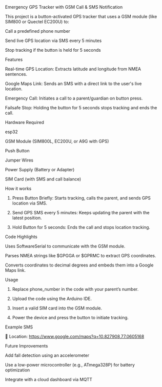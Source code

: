 
Emergency GPS Tracker with GSM Call & SMS Notification

This project is a button-activated GPS tracker that uses a GSM module (like SIM800 or Quectel EC200U) to:

Call a predefined phone number

Send live GPS location via SMS every 5 minutes

Stop tracking if the button is held for 5 seconds


Features

Real-time GPS Location: Extracts latitude and longitude from NMEA sentences.

Google Maps Link: Sends an SMS with a direct link to the user's live location.

Emergency Call: Initiates a call to a parent/guardian on button press.

Failsafe Stop: Holding the button for 5 seconds stops tracking and ends the call.


Hardware Required

esp32

GSM Module (SIM800L, EC200U, or A9G with GPS)

Push Button

Jumper Wires

Power Supply (Battery or Adapter)

SIM Card (with SMS and call balance)

 
How  it works

1. Press Button Briefly: Starts tracking, calls the parent, and sends GPS location via SMS.


2. Send GPS SMS every 5 minutes: Keeps updating the parent with the latest position.


3. Hold Button for 5 seconds: Ends the call and stops location tracking.



Code Highlights

Uses SoftwareSerial to communicate with the GSM module.

Parses NMEA strings like $GPGGA or $GPRMC to extract GPS coordinates.

Converts coordinates to decimal degrees and embeds them into a Google Maps link.


Usage

1. Replace phone_number in the code with your parent’s number.


2. Upload the code using the Arduino IDE.


3. Insert a valid SIM card into the GSM module.


4. Power the device and press the button to initiate tracking.



Example SMS

📍 Location: https://www.google.com/maps?q=10.827908,77.0605168

Future Improvements

Add fall detection using an accelerometer

Use a low-power microcontroller (e.g., ATmega328P) for battery optimization

Integrate with a cloud dashboard via MQTT


